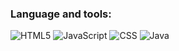 ### Language and tools:
![HTML5](https://img.shields.io/badge/-HTML-090909?style=for-the-badge&logo=HTML5&logoColor=47C5FB)
![JavaScript](https://img.shields.io/badge/-JavaScript-090909?style=for-the-badge&logo=JavaScript&logoColor=E9D54D)
![CSS](https://img.shields.io/badge/CSS-090909?style=for-the-badge&logo=css3&logoColor=E9D54D)
![Java](https://img.shields.io/badge/-Java-090909?style=for-the-badge&logo=java&logoColor=E9D54D)
